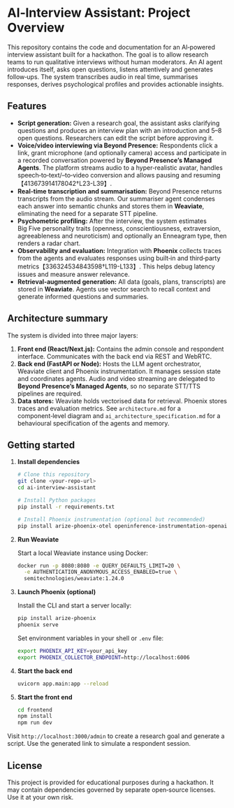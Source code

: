 # AI‑Interview Assistant: Project Overview

This repository contains the code and documentation for an AI‑powered
interview assistant built for a hackathon.  The goal is to allow research
teams to run qualitative interviews without human moderators.  An AI agent
introduces itself, asks open questions, listens attentively and generates
follow‑ups.  The system transcribes audio in real time, summarises
responses, derives psychological profiles and provides actionable insights.

## Features

- **Script generation:** Given a research goal, the assistant asks
  clarifying questions and produces an interview plan with an introduction
  and 5–8 open questions.  Researchers can edit the script before
  approving it.
 - **Voice/video interviewing via Beyond Presence:** Respondents click a link,
  grant microphone (and optionally camera) access and participate in a
  recorded conversation powered by **Beyond Presence’s Managed Agents**.  The
  platform streams audio to a hyper‑realistic avatar, handles
  speech‑to‑text/–to‑video conversion and allows pausing and resuming【413673914178042†L23-L39】.
 - **Real‑time transcription and summarisation:** Beyond Presence returns
  transcripts from the audio stream.  Our summariser agent condenses each
  answer into semantic chunks and stores them in **Weaviate**, eliminating
  the need for a separate STT pipeline.
- **Psychometric profiling:** After the interview, the system estimates
  Big Five personality traits (openness, conscientiousness, extraversion,
  agreeableness and neuroticism) and optionally an Enneagram type, then
  renders a radar chart.
- **Observability and evaluation:** Integration with **Phoenix** collects
  traces from the agents and evaluates responses using built‑in and
  third‑party metrics【336324534843598†L119-L133】.  This helps debug
  latency issues and measure answer relevance.
- **Retrieval‑augmented generation:** All data (goals, plans, transcripts)
  are stored in **Weaviate**.  Agents use vector search to recall
  context and generate informed questions and summaries.

## Architecture summary

The system is divided into three major layers:

1. **Front end (React/Next.js):** Contains the admin console and
   respondent interface.  Communicates with the back end via REST and
   WebRTC.
2. **Back end (FastAPI or Node):** Hosts the LLM agent orchestrator, Weaviate
   client and Phoenix instrumentation.  It manages session state and
   coordinates agents.  Audio and video streaming are delegated to
   **Beyond Presence’s Managed Agents**, so no separate STT/TTS pipelines are
   required.
3. **Data stores:** Weaviate holds vectorised data for retrieval.  Phoenix
   stores traces and evaluation metrics.  See `architecture.md` for a
   component‑level diagram and `ai_architecture_specification.md` for a
   behavioural specification of the agents and memory.

## Getting started

1. **Install dependencies**

   ```bash
   # Clone this repository
   git clone <your‑repo‑url>
   cd ai‑interview‑assistant

   # Install Python packages
   pip install -r requirements.txt

   # Install Phoenix instrumentation (optional but recommended)
   pip install arize-phoenix-otel openinference-instrumentation-openai
   ```

2. **Run Weaviate**

   Start a local Weaviate instance using Docker:

   ```bash
   docker run -p 8080:8080 -e QUERY_DEFAULTS_LIMIT=20 \
     -e AUTHENTICATION_ANONYMOUS_ACCESS_ENABLED=true \
     semitechnologies/weaviate:1.24.0
   ```

3. **Launch Phoenix (optional)**

   Install the CLI and start a server locally:

   ```bash
   pip install arize-phoenix
   phoenix serve
   ```

   Set environment variables in your shell or `.env` file:

   ```bash
   export PHOENIX_API_KEY=your_api_key
   export PHOENIX_COLLECTOR_ENDPOINT=http://localhost:6006
   ```

4. **Start the back end**

   ```bash
   uvicorn app.main:app --reload
   ```

5. **Start the front end**

   ```bash
   cd frontend
   npm install
   npm run dev
   ```

Visit `http://localhost:3000/admin` to create a research goal and generate a
script.  Use the generated link to simulate a respondent session.

## License

This project is provided for educational purposes during a hackathon.  It may
contain dependencies governed by separate open‑source licenses.  Use it at
your own risk.

